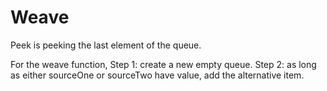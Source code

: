 # Weave

Peek is peeking the last element of the queue.

For the weave function,
Step 1: create a new empty queue.
Step 2: as long as either sourceOne or sourceTwo have value, add the alternative item.